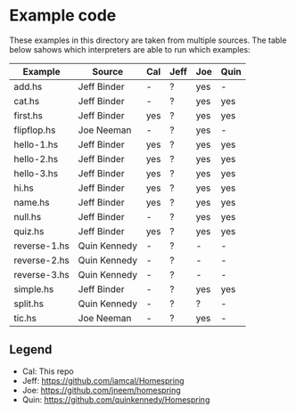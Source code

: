 # Example code

These examples in this directory are taken from multiple sources.
The table below sahows which interpreters are able to run which examples:

| Example      | Source       | Cal | Jeff | Joe | Quin |
| ------------ | ------------ | --- | ---- | --- | ---- |
| add.hs       | Jeff Binder  | -   | ?    | yes | -    |
| cat.hs       | Jeff Binder  | -   | ?    | yes | yes  |
| first.hs     | Jeff Binder  | yes | ?    | yes | yes  |
| flipflop.hs  | Joe Neeman   | -   | ?    | yes | -    |
| hello-1.hs   | Jeff Binder  | yes | ?    | yes | yes  |
| hello-2.hs   | Jeff Binder  | yes | ?    | yes | yes  |
| hello-3.hs   | Jeff Binder  | yes | ?    | yes | yes  |
| hi.hs        | Jeff Binder  | yes | ?    | yes | yes  |
| name.hs      | Jeff Binder  | yes | ?    | yes | yes  |
| null.hs      | Jeff Binder  | -   | ?    | yes | yes  |
| quiz.hs      | Jeff Binder  | yes | ?    | yes | yes  |
| reverse-1.hs | Quin Kennedy | -   | ?    | -   | -    |
| reverse-2.hs | Quin Kennedy | -   | ?    | -   | -    |
| reverse-3.hs | Quin Kennedy | -   | ?    | -   | -    |
| simple.hs    | Jeff Binder  | -   | ?    | yes | yes  |
| split.hs     | Quin Kennedy | -   | ?    | ?   | -    |
| tic.hs       | Joe Neeman   | -   | ?    | yes | -    |


## Legend

* Cal: This repo
* Jeff: https://github.com/iamcal/Homespring
* Joe: https://github.com/jneem/homespring
* Quin: https://github.com/quinkennedy/Homespring
